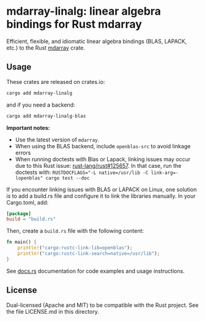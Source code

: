 # mdarray-linalg: linear algebra bindings for Rust mdarray

Efficient, flexible, and idiomatic linear algebra bindings (BLAS, LAPACK, etc.)
to the Rust [mdarray](https://crates.io/crates/mdarray) crate.

## Usage
These crates are released on crates.io:
```bash
cargo add mdarray-linalg
```
and if you need a backend:
```bash
cargo add mdarray-linalg-blas 
```

**Important notes:**
- Use the latest version of `mdarray`.
- When using the BLAS backend, include `openblas-src` to avoid linkage errors
- When running doctests with Blas or Lapack, linking issues may occur
 due to this Rust issue:
 [rust-lang/rust#125657](https://github.com/rust-lang/rust/issues/125657). In
 that case, run the doctests with: `RUSTDOCFLAGS="-L native=/usr/lib
 -C link-arg=-lopenblas" cargo test --doc`

If you encounter linking issues with BLAS or LAPACK on Linux, one solution is to add a build.rs file and configure it to link the libraries manually.
In your Cargo.toml, add:

```toml
[package]
build = "build.rs"
```
Then, create a `build.rs` file with the following content:

```rust
fn main() {
    println!("cargo:rustc-link-lib=openblas");
    println!("cargo:rustc-link-search=native=/usr/lib");
}
```

See [docs.rs](https://docs.rs/mdarray/latest/mdarray-linalg/) documentation for code examples and usage instructions.

## License
Dual-licensed (Apache and MIT) to be compatible with the Rust project.
See the file LICENSE.md in this directory.
